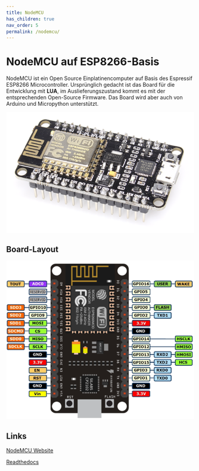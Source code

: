 ```yaml
---
title: NodeMCU
has_children: true
nav_order: 5
permalink: /nodemcu/
---
```


# NodeMCU auf ESP8266-Basis

NodeMCU ist ein Open Source Einplatinencomputer auf Basis des Espressif ESP8266 Microcontroller. Ursprünglich gedacht ist das Board für die Entwicklung mit __LUA__, im Auslieferungszustand kommt es mit der entsprechenden Open-Source Firmware. Das Board wird aber auch von Arduino und Micropython  unterstützt.

![NodeMCU](./nodemcu.png "NodeMCU")

## Board-Layout

![PIN-Layout](./pin_layout.png "PIN-Layout")

## Links

[NodeMCU Website](https://www.nodemcu.com/index_en.html)

[Readthedocs](https://nodemcu.readthedocs.io/en/master/)
